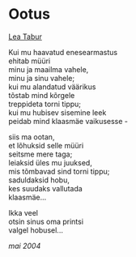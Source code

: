 # Ootus

[Lea Tabur](./)

Kui mu haavatud enesearmastus  
ehitab müüri  
minu ja maailma vahele,  
minu ja sinu vahele;  
kui mu alandatud väärikus  
tõstab mind kõrgele  
treppideta torni tippu;  
kui mu hubisev sisemine leek  
peidab mind klaasmäe vaikusesse -

siis ma ootan,  
et lõhuksid selle müüri  
seitsme mere taga;  
leiaksid üles mu juuksed,  
mis tõmbavad sind torni tippu;  
saduldaksid hobu,  
kes suudaks vallutada  
klaasmäe...

Ikka veel  
otsin sinus oma printsi  
valgel hobusel...

_mai 2004_

